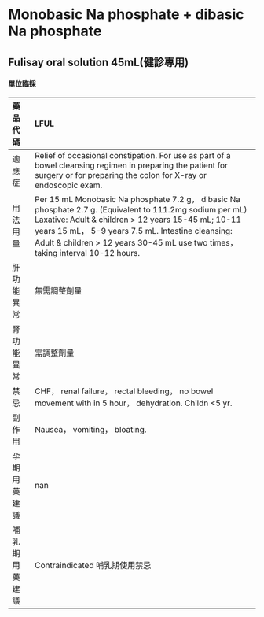 # Monobasic Na phosphate + dibasic Na phosphate

## Fulisay oral solution 45mL(健診專用)

#### 單位臨採

| 藥品代碼       | LFUL                                                                                                                                                                                                                                                                                                    |
|:---------------|:--------------------------------------------------------------------------------------------------------------------------------------------------------------------------------------------------------------------------------------------------------------------------------------------------------|
| 適應症         | Relief of occasional constipation. For use as part of a bowel cleansing regimen in preparing the patient for surgery or for preparing the colon for X-ray or endoscopic exam.                                                                                                                           |
| 用法用量       | Per 15 mL Monobasic Na phosphate 7.2 g， dibasic Na phosphate 2.7 g. (Equivalent to 111.2mg sodium per mL) Laxative: Adult & children > 12 years 15-45 mL; 10-11 years 15 mL， 5-9 years 7.5 mL. Intestine cleansing: Adult & children > 12 years 30-45 mL use two times， taking interval 10-12 hours. |
| 肝功能異常     | 無需調整劑量                                                                                                                                                                                                                                                                                            |
| 腎功能異常     | 需調整劑量                                                                                                                                                                                                                                                                                              |
| 禁忌           | CHF， renal failure， rectal bleeding， no bowel movement with in 5 hour， dehydration. Childn <5 yr.                                                                                                                                                                                                   |
| 副作用         | Nausea， vomiting， bloating.                                                                                                                                                                                                                                                                           |
| 孕期用藥建議   | nan                                                                                                                                                                                                                                                                                                     |
| 哺乳期用藥建議 | Contraindicated 哺乳期使用禁忌                                                                                                                                                                                                                                                                          |

